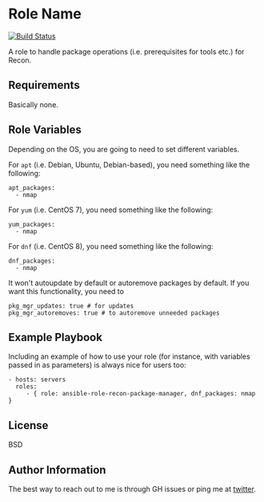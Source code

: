 Role Name
=========

[![Build Status](https://travis-ci.com/frite/ansible-role-recon-package-manager.svg?branch=master)](https://travis-ci.com/frite/ansible-role-recon-package-manager)

A role to handle package operations (i.e. prerequisites for tools etc.) for Recon.

Requirements
------------

Basically none.

Role Variables
--------------
Depending on the OS, you are going to need to set different variables.

For `apt` (i.e. Debian, Ubuntu, Debian-based), you need something like the following:
```
apt_packages:
  - nmap
```

For `yum` (i.e. CentOS 7), you need something like the following:
```
yum_packages:
  - nmap
```

For `dnf` (i.e. CentOS 8), you need something like the following:
```
dnf_packages:
  - nmap
```

It won't autoupdate by default or autoremove packages by default.
If you want this functionality, you need to 
```
pkg_mgr_updates: true # for updates
pkg_mgr_autoremoves: true # to autoremove unneeded packages
```
Example Playbook
----------------

Including an example of how to use your role (for instance, with variables
passed in as parameters) is always nice for users too:

    - hosts: servers
      roles:
         - { role: ansible-role-recon-package-manager, dnf_packages: nmap }

License
-------

BSD

Author Information
------------------

The best way to reach out to me is through GH issues or ping me at [twitter](https://twitter.com/fr1t3).
